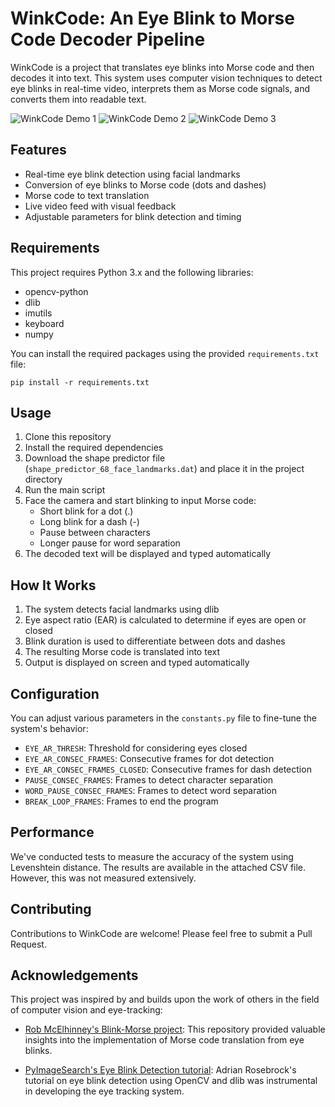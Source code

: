 # WinkCode: An Eye Blink to Morse Code Decoder Pipeline

WinkCode is a project that translates eye blinks into Morse code and then decodes it into text. This system uses computer vision techniques to detect eye blinks in real-time video, interprets them as Morse code signals, and converts them into readable text.

![WinkCode Demo 1](images/image1.jpg)
![WinkCode Demo 2](images/image2.jpg)
![WinkCode Demo 3](images/image3.jpg)

## Features

- Real-time eye blink detection using facial landmarks
- Conversion of eye blinks to Morse code (dots and dashes)
- Morse code to text translation
- Live video feed with visual feedback
- Adjustable parameters for blink detection and timing

## Requirements

This project requires Python 3.x and the following libraries:

- opencv-python
- dlib
- imutils
- keyboard
- numpy

You can install the required packages using the provided `requirements.txt` file:

```pip install -r requirements.txt```

## Usage

1. Clone this repository
2. Install the required dependencies
3. Download the shape predictor file (`shape_predictor_68_face_landmarks.dat`) and place it in the project directory
4. Run the main script
5. Face the camera and start blinking to input Morse code:
   - Short blink for a dot (.)
   - Long blink for a dash (-)
   - Pause between characters
   - Longer pause for word separation
6. The decoded text will be displayed and typed automatically

## How It Works

1. The system detects facial landmarks using dlib
2. Eye aspect ratio (EAR) is calculated to determine if eyes are open or closed
3. Blink duration is used to differentiate between dots and dashes
4. The resulting Morse code is translated into text
5. Output is displayed on screen and typed automatically

## Configuration

You can adjust various parameters in the `constants.py` file to fine-tune the system's behavior:

- `EYE_AR_THRESH`: Threshold for considering eyes closed
- `EYE_AR_CONSEC_FRAMES`: Consecutive frames for dot detection
- `EYE_AR_CONSEC_FRAMES_CLOSED`: Consecutive frames for dash detection
- `PAUSE_CONSEC_FRAMES`: Frames to detect character separation
- `WORD_PAUSE_CONSEC_FRAMES`: Frames to detect word separation
- `BREAK_LOOP_FRAMES`: Frames to end the program

## Performance

We've conducted tests to measure the accuracy of the system using Levenshtein distance. The results are available in the attached CSV file. However, this was not measured extensively.

## Contributing

Contributions to WinkCode are welcome! Please feel free to submit a Pull Request.

## Acknowledgements

This project was inspired by and builds upon the work of others in the field of computer vision and eye-tracking:

- [Rob McElhinney's Blink-Morse project](https://github.com/robmcelhinney/blink-morse): This repository provided valuable insights into the implementation of Morse code translation from eye blinks.

- [PyImageSearch's Eye Blink Detection tutorial](https://pyimagesearch.com/2017/04/24/eye-blink-detection-opencv-python-dlib): Adrian Rosebrock's tutorial on eye blink detection using OpenCV and dlib was instrumental in developing the eye tracking system.
